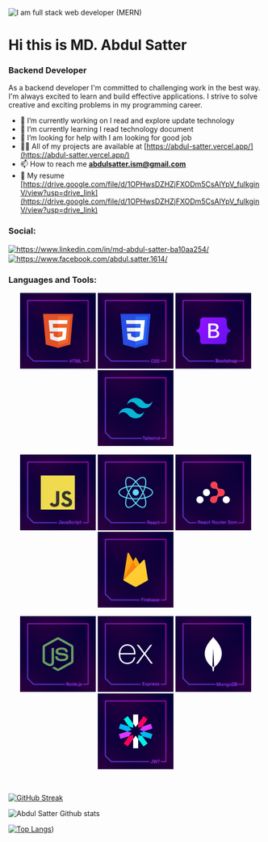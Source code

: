 ![I am full stack web developer (MERN)](https://i.ibb.co.com/MS5dgxq/Abdul-Satter-1.png)
# Hi this is MD. Abdul Satter
### Backend Developer

As a backend developer I'm committed to challenging work in the best way. I'm always excited to
learn and build effective applications. I strive to solve creative and exciting problems in my programming
career.

- 🔭 I’m currently working on I read and explore update technology 
- 🌱 I’m currently learning I read technology document 
- 🤔 I’m looking for help with I am looking for good job
 - 👨‍💻 All of my projects are available at [https://abdul-satter.vercel.app/](https://abdul-satter.vercel.app/)
- 📫 How to reach me **abdulsatter.ism@gmail.com**
- 📄 My resume [https://drive.google.com/file/d/1OPHwsDZHZjFXODm5CsAlYpV_fulkginV/view?usp=drive_link](https://drive.google.com/file/d/1OPHwsDZHZjFXODm5CsAlYpV_fulkginV/view?usp=drive_link)


<h3 align="left">Social:</h3>
<p align="left">
<a href="https://linkedin.com/in/https://www.linkedin.com/in/md-abdul-satter-ba10aa254/" target="blank"><img align="center" src="https://raw.githubusercontent.com/rahuldkjain/github-profile-readme-generator/master/src/images/icons/Social/linked-in-alt.svg" alt="https://www.linkedin.com/in/md-abdul-satter-ba10aa254/" height="30" width="40" /></a>
<a href="https://fb.com/https://www.facebook.com/abdul.satter.1614/" target="blank"><img align="center" src="https://raw.githubusercontent.com/rahuldkjain/github-profile-readme-generator/master/src/images/icons/Social/facebook.svg" alt="https://www.facebook.com/abdul.satter.1614/" height="30" width="40" /></a>
</p> 

### Languages and Tools:

<p align="center">
<img height="150" src="https://raw.githubusercontent.com/ProgrammingHero1/ProgrammingHero1/main/image/HTML.png"/>
<img height="150" src="https://raw.githubusercontent.com/ProgrammingHero1/ProgrammingHero1/main/image/CSS.png"/>
<img height="150" src="https://raw.githubusercontent.com/ProgrammingHero1/ProgrammingHero1/main/image/Bootstrap.png"/>
<img height="150" src="https://raw.githubusercontent.com/ProgrammingHero1/ProgrammingHero1/main/image/Tailwind.png"/>
</p>
<p align="center">
<img height="150" src="https://raw.githubusercontent.com/ProgrammingHero1/ProgrammingHero1/main/image/JavaScript.png"/>
<img height="150" src="https://raw.githubusercontent.com/ProgrammingHero1/ProgrammingHero1/main/image/React.png"/>
<img height="150" src="https://raw.githubusercontent.com/ProgrammingHero1/ProgrammingHero1/main/image/ReactRouterDom.png"/>
<img height="150" src="https://raw.githubusercontent.com/ProgrammingHero1/ProgrammingHero1/main/image/Firebase.png"/>
</p>
<p align="center">
<img height="150" src="https://raw.githubusercontent.com/ProgrammingHero1/ProgrammingHero1/main/image/Nodejs.png"/>
<img height="150" src="https://raw.githubusercontent.com/ProgrammingHero1/ProgrammingHero1/main/image/Express.png"/>
<img height="150" src="https://raw.githubusercontent.com/ProgrammingHero1/ProgrammingHero1/main/image/MongoDB.png"/>
<img height="150" src="https://raw.githubusercontent.com/ProgrammingHero1/ProgrammingHero1/main/image/JWT.png"/>
</p>

<br />


[![GitHub Streak](https://streak-stats.demolab.com/?user=AbdulSatterism&theme=merko)](https://git.io/streak-stats)

![Abdul Satter Github stats](https://github-readme-stats.vercel.app/api?username=AbdulSatterism&show_icons=true&theme=merko)

[![Top Langs](https://github-readme-stats.vercel.app/api/top-langs/?username=AbdulSatterism&icons=true&theme=merko)](https://github.com/AbdulSatterism/github-readme-stats)) 


